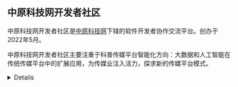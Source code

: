 ## 中原科技网开发者社区
中原科技网开发者社区是[中原科技网](www.zzkpnews.com)下辖的软件开发者协作交流平台。创办于2022年5月。

中原科技网开发者社区主要注重于科普传媒平台智能化方向：大数据和人工智能在传统传媒平台中的扩展应用，为传媒业注入活力，探求新的传媒平台模式。

<details>
中原科技网创办于2015年9月，是中原地区最开放的科技、人文自助网络服务平台。平台注重传播中原经济、文化、科技、教育等领域的重大事件、发展态势和市场动态，积极宣传各级政府发展经济、科技、文化的政策和成果，传递社会经济文化产业及企业动态，逐步成为中原地区深受社会各界信赖的开放型综合网络资讯服务平台。
</details>
